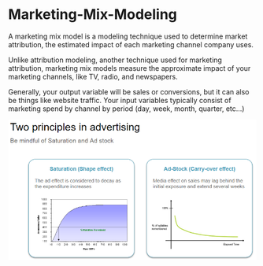 # Marketing-Mix-Modeling

A marketing mix model is a modeling technique used to determine market attribution, the estimated impact of each marketing channel company uses.

Unlike attribution modeling, another technique used for marketing attribution, marketing mix models measure the approximate impact of your marketing channels, like TV, radio, and newspapers.

Generally, your output variable will be sales or conversions, but it can also be things like website traffic. Your input variables typically consist of marketing spend by channel by period (day, week, month, quarter, etc…)


![Img](https://github.com/abhamidi-1234/Marketing-Mix-Modeling/blob/main/Capture1.PNG)
